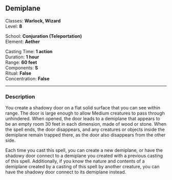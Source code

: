 ## Demiplane

Classes: **Warlock, Wizard**  
Level: **8**  

School: **Conjuration (Teleportation)**  
Element: **Aether**  

Casting Time: **1 action**  
Duration: **1 hour**  
Range: **60 feet**  
Components: **S**  
Ritual: **False**  
Concentration: **False**  

------

### Description

You create a shadowy door on a flat solid surface that you can see within range. The door is large enough to allow Medium creatures to pass through unhindered. When opened, the door leads to a demiplane that appears to be an empty room 30 feet in each dimension, made of wood or stone. When the spell ends, the door disappears, and any creatures or objects inside the demiplane remain trapped there, as the door also disappears from the other side.

Each time you cast this spell, you can create a new demiplane, or have the shadowy door connect to a demiplane you created with a previous casting of this spell. Additionally, if you know the nature and contents of a demiplane created by a casting of this spell by another creature, you can have the shadowy door connect to its demiplane instead.
